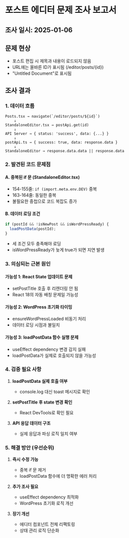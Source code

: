 # 포스트 에디터 문제 조사 보고서

## 조사 일시: 2025-01-06

## 문제 현상
- 포스트 편집 시 제목과 내용이 로드되지 않음
- URL에는 올바른 ID가 표시됨 (/editor/posts/{id})
- "Untitled Document"로 표시됨

## 조사 결과

### 1. 데이터 흐름
```
Posts.tsx → navigate(`/editor/posts/${id}`)
    ↓
StandaloneEditor.tsx → postApi.get(id)
    ↓
API Server → { status: 'success', data: {...} }
    ↓
postApi.ts → { success: true, data: response.data }
    ↓
StandaloneEditor → response.data.data || response.data
```

### 2. 발견된 코드 문제점

#### A. 중복된 if 문 (StandaloneEditor.tsx)
- 154-155줄: `if (import.meta.env.DEV)` 중복
- 163-164줄: 동일한 중복
- 불필요한 중첩으로 코드 복잡도 증가

#### B. 데이터 로딩 조건
```javascript
if (postId && !isNewPost && isWordPressReady) {
  loadPostData(postId);
}
```
- 세 조건 모두 충족해야 로딩
- isWordPressReady가 늦게 true가 되면 지연 발생

### 3. 의심되는 근본 원인

#### 가능성 1: React State 업데이트 문제
- setPostTitle 호출 후 리렌더링 안 됨
- React 18의 자동 배칭 문제일 가능성

#### 가능성 2: WordPress 초기화 타이밍
- ensureWordPressLoaded 비동기 처리
- 데이터 로딩 시점과 불일치

#### 가능성 3: loadPostData 함수 실행 문제
- useEffect dependency 변경 감지 실패
- loadPostData가 실제로 호출되지 않을 가능성

### 4. 검증 필요 사항

1. **loadPostData 실제 호출 여부**
   - console.log 대신 toast 메시지로 확인
   
2. **setPostTitle 후 state 변경 확인**
   - React DevTools로 확인 필요
   
3. **API 응답 데이터 구조**
   - 실제 응답과 파싱 로직 일치 여부

### 5. 해결 방안 (우선순위)

1. **즉시 수정 가능**
   - 중복 if 문 제거
   - loadPostData 함수에 더 명확한 에러 처리

2. **추가 조사 필요**
   - useEffect dependency 최적화
   - WordPress 초기화 로직 개선

3. **장기 개선**
   - 에디터 컴포넌트 전체 리팩토링
   - 상태 관리 로직 단순화